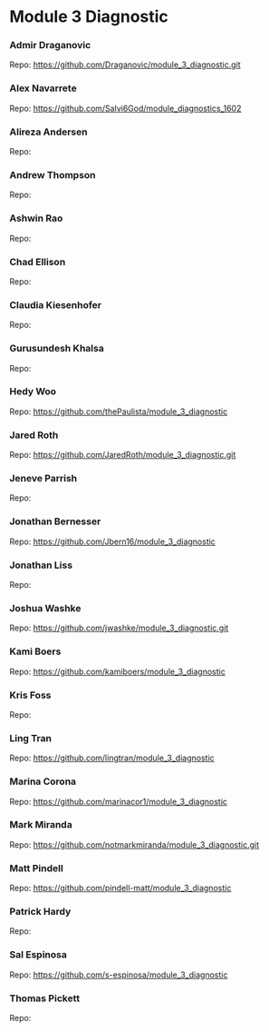 # Module 3 Diagnostic

### Admir Draganovic
  Repo: https://github.com/Draganovic/module_3_diagnostic.git

### Alex Navarrete
  Repo: https://github.com/Salvi6God/module_diagnostics_1602

### Alireza Andersen
  Repo: 

### Andrew Thompson
  Repo: 

### Ashwin Rao
  Repo: 

### Chad Ellison
  Repo: 

### Claudia Kiesenhofer
  Repo: 

### Gurusundesh Khalsa
  Repo: 

### Hedy Woo
  Repo: https://github.com/thePaulista/module_3_diagnostic

### Jared Roth
  Repo: https://github.com/JaredRoth/module_3_diagnostic.git

### Jeneve Parrish
  Repo: 

### Jonathan Bernesser
  Repo: https://github.com/Jbern16/module_3_diagnostic

### Jonathan Liss
  Repo: 

### Joshua Washke
  Repo: https://github.com/jwashke/module_3_diagnostic.git

### Kami Boers
  Repo: https://github.com/kamiboers/module_3_diagnostic

### Kris Foss
  Repo: 

### Ling Tran
  Repo: https://github.com/lingtran/module_3_diagnostic

### Marina Corona
  Repo: https://github.com/marinacor1/module_3_diagnostic

### Mark Miranda
  Repo: https://github.com/notmarkmiranda/module_3_diagnostic.git

### Matt Pindell
  Repo: https://github.com/pindell-matt/module_3_diagnostic

### Patrick Hardy
  Repo: 

### Sal Espinosa
  Repo: https://github.com/s-espinosa/module_3_diagnostic

### Thomas Pickett
  Repo: 

